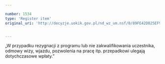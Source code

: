 ```yaml
---

number: 1534
type: 'Register item'
original_uri: 'http://decyzje.uokik.gov.pl/nd_wz_um.nsf/0/89FE42D025EF9C02C125750F00365D2D?OpenDocument'


---
```


„W przypadku rezygnacji z programu lub nie zakwalifikowania uczestnika, odmowy wizy, wjazdu, pozwolenia na pracę itp. przepadkowi ulegają dotychczasowe wpłaty.”
